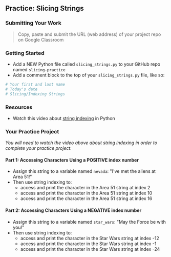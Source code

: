 ## Practice: Slicing Strings

### Submitting Your Work

> Copy, paste and submit the URL (web address) of your project repo on Google Classroom

### Getting Started

- Add a NEW Python file called `slicing_strings.py` to your GitHub repo named `slicing-practice` 
- Add a comment block to the top of your `slicing_strings.py` file, like so:
```python
# Your first and last name
# Today's date
# Slicing/Indexing Strings 
```

### Resources

- Watch this video about [string indexing](https://youtu.be/7pXf1DUuaIo?feature=shared) in Python

### Your Practice Project

*You will need to watch the video above about string indexing in order to complete your practice project.*

#### Part 1: Accessing Characters Using a POSITIVE index number

- Assign this string to a variable named `nevada`: "I've met the aliens at Area 51!"
- Then use string indexing to:
    - access and print the character in the Area 51 string at index 2
    - access and print the character in the Area 51 string at index 10
    - access and print the character in the Area 51 string at index 16

#### Part 2: Accessing Characters Using a NEGATIVE index number

- Assign this string to a variable named `star_wars`: "May the Force be with you!"
- Then use string indexing to:
    - access and print the character in the Star Wars string at index -12
    - access and print the character in the Star Wars string at index -1
    - access and print the character in the Star Wars string at index -24
